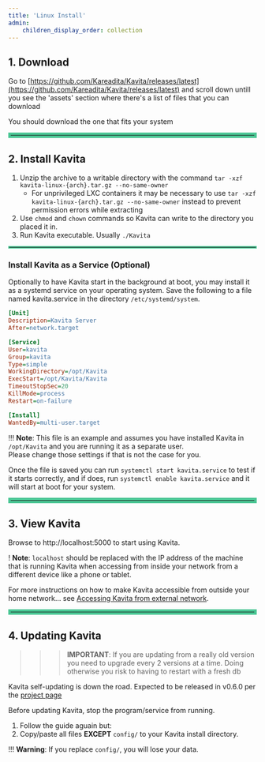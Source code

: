 ```yaml
---
title: 'Linux Install'
admin:
    children_display_order: collection
---
```


## 1. Download

Go to [https://github.com/Kareadita/Kavita/releases/latest](https://github.com/Kareadita/Kavita/releases/latest) and scroll down untill you see the 'assets' section
where there's a list of files that you can download

You should download the one that fits your system

<hr style="border:5px solid #4ac694">

## 2. Install Kavita

1. Unzip the archive to a writable directory with the command `tar -xzf kavita-linux-{arch}.tar.gz --no-same-owner`
    * For unprivileged LXC containers it may be necessary to use `tar -xzf kavita-linux-{arch}.tar.gz --no-same-owner` instead to prevent permission errors while extracting
3. Use `chmod` and `chown` commands so Kavita can write to the directory you placed it in.
4. Run Kavita executable. Usually `./Kavita`

<hr style="border:2px solid #4ac694">

### Install Kavita as a Service (Optional)

Optionally to have Kavita start in the background at boot, you may install it as a systemd service on your operating system. Save the following to a file named kavita.service in the directory `/etc/systemd/system`.

```ini
[Unit]
Description=Kavita Server
After=network.target

[Service]
User=kavita
Group=kavita
Type=simple
WorkingDirectory=/opt/Kavita
ExecStart=/opt/Kavita/Kavita
TimeoutStopSec=20
KillMode=process
Restart=on-failure

[Install]
WantedBy=multi-user.target
```

!!! **Note**: This file is an example and assumes you have installed Kavita in `/opt/Kavita` and you are running it as a separate user.
<br/>Please change those settings if that is not the case for you.

Once the file is saved you can run `systemctl start kavita.service` to test if it starts correctly, and if does, run `systemctl enable kavita.service` and it will start at boot for your system.

<hr style="border:5px solid #4ac694">

## 3. View Kavita

Browse to http://localhost:5000 to start using Kavita.

! **Note**: `localhost` should be replaced with the IP address of the machine that is running Kavita when accessing from inside your network from a different device like a phone or tablet.

For more instructions on how to make Kavita accessible from outside your home network... see [Accessing Kavita from external network](../10.access-kavita-from-network/default.en.md).

<hr style="border:5px solid #4ac694">

## 4. Updating Kavita

>>>**IMPORTANT**: If you are updating from a really old version you need to upgrade every 2 versions at a time. Doing otherwise you risk to having to restart with a fresh db

Kavita self-updating is down the road. Expected to be released in v0.6.0 per the [project page](https://github.com/Kareadita/Kavita/projects?type=classic)

Before updating Kavita, stop the program/service from running.
1. Follow the guide aguain but:
2. Copy/paste all files __**EXCEPT**__ `config/` to your Kavita install directory.

!!! **Warning**: If you replace `config/`, you will lose your data. 

